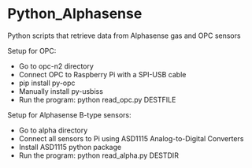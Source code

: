 # Python_Alphasense
Python scripts that retrieve data from Alphasense gas and OPC sensors

Setup for OPC:
* Go to opc-n2 directory
* Connect OPC to Raspberry Pi with a SPI-USB cable
* pip install py-opc
* Manually install py-usbiss
* Run the program: python read_opc.py DESTFILE

Setup for Alphasense B-type sensors:
* Go to alpha directory
* Connect all sensors to Pi using ASD1115 Analog-to-Digital Converters
* Install ASD1115 python package
* Run the program: python read_alpha.py DESTDIR

